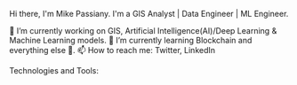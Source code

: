 
Hi there, I'm Mike Passiany.
I'm a GIS Analyst | Data Engineer | ML Engineer.

🔭 I’m currently working on GIS, Artificial Intelligence(AI)/Deep Learning & Machine Learning models.
🌱 I’m currently learning Blockchain and everything else 🤣.
📫 How to reach me: Twitter, LinkedIn

Technologies and Tools:


          
   
     
